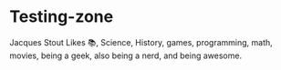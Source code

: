 # Testing-zone
Jacques Stout
Likes :books:, Science, History, games, programming, math, movies, being a geek, also being a nerd, and being awesome.

